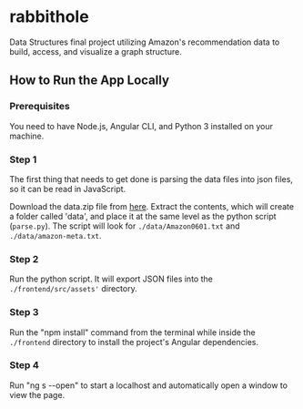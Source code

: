 # rabbithole
Data Structures final project utilizing Amazon's recommendation data to build, access, and visualize a graph structure.

## How to Run the App Locally
### Prerequisites
You need to have Node.js, Angular CLI, and Python 3 installed on your machine.

### Step 1
The first thing that needs to get done is parsing the data files into json files, so it can be read in JavaScript.

Download the data.zip file from [here](https://drive.google.com/file/d/1IdRjcJRbFLEKej4YTv-eMO4LYTceaYM5/view?usp=sharing).
Extract the contents, which will create a folder called 'data', and place it at the same level as the python script (`parse.py`).
The script will look for `./data/Amazon0601.txt` and `./data/amazon-meta.txt`.

### Step 2
Run the python script. It will export JSON files into the `./frontend/src/assets'` directory.

### Step 3
Run the "npm install" command from the terminal while inside the `./frontend` directory to install the project's 
Angular dependencies.

### Step 4
Run "ng s --open" to start a localhost and automatically open a window to view the page.
